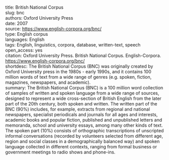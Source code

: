 title: British National Corpus  
slug: bnc  
authors: Oxford University Press  
date: 2007  
source: https://www.english-corpora.org/bnc/  
type: English corpus  
languages: English  
tags: English, linguistics, corpora, database, written-text, speech  
open_access: yes  
citation: Oxford University Press. British National Corpus. English-Corpora. https://www.english-corpora.org/bnc/  
shortdesc: The British National Corpus (BNC) was originally created by Oxford University press in the 1980s - early 1990s, and it contains 100 million words of text from a wide range of genres (e.g. spoken, fiction, magazines, newspapers, and academic).  
summary: The British National Corpus (BNC) is a 100 million word collection of samples of written and spoken language from a wide range of sources, designed to represent a wide cross-section of British English from the later part of the 20th century, both spoken and written. The written part of the BNC (90%) includes, for example, extracts from regional and national newspapers, specialist periodicals and journals for all ages and interests, academic books and popular fiction, published and unpublished letters and memoranda, school and university essays, among many other kinds of text. The spoken part (10%) consists of orthographic transcriptions of unscripted informal conversations (recorded by volunteers selected from different age, region and social classes in a demographically balanced way) and spoken language collected in different contexts, ranging from formal business or government meetings to radio shows and phone-ins.  
